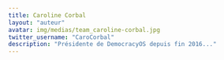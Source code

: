 ```yaml
---
title: Caroline Corbal
layout: "auteur"
avatar: img/medias/team_caroline-corbal.jpg
twitter_username: "CaroCorbal"
description: "Présidente de DemocracyOS depuis fin 2016..."
---
```


